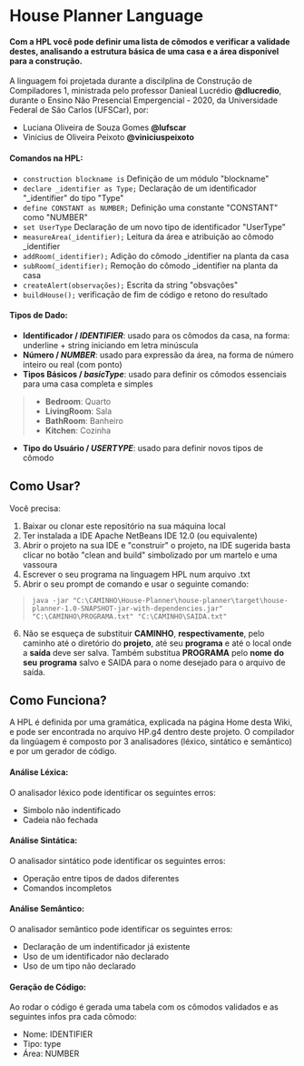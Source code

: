 # House Planner Language
#### Com a HPL você pode definir uma lista de cômodos e verificar a validade destes, analisando a estrutura básica de uma casa e a área disponível para a construção.
A linguagem foi projetada durante a discilplina de Construção de Compiladores 1, ministrada pelo professor Danieal Lucrédio **@dlucredio**, durante o Ensino Não Presencial Empergencial - 2020, da Universidade Federal de São Carlos (UFSCar), por:
* Luciana Oliveira de Souza Gomes **@lufscar**
* Vinicius de Oliveira Peixoto **@viniciuspeixoto**

#### Comandos na HPL:
* `construction blockname is` Definição de um módulo "blockname"
* `declare _identifier as Type;` Declaração de um identificador "_identifier" do tipo "Type"
* `define CONSTANT as NUMBER;` Definição uma constante "CONSTANT" como "NUMBER"
* `set UserType` Declaração de um novo tipo de identificador "UserType"
* `measureArea(_identifier);` Leitura da área e atribuição ao cômodo _identifier
* `addRoom(_identifier);` Adição do cômodo _identifier na planta da casa
* `subRoom(_identifier);` Remoção do cômodo _identifier na planta da casa
* `createAlert(observações);` Escrita da string "obsvações"
* `buildHouse();` verificação de fim de código e retono do resultado

#### Tipos de Dado: 
* **Identificador / _IDENTIFIER_**: usado para os cômodos da casa, na forma: underline + string iniciando em letra minúscula
* **Número / _NUMBER_**: usado para expressão da área, na forma de número inteiro ou real (com ponto)
* **Tipos Básicos / _basicType_**: usado para definir os cômodos essenciais para uma casa completa e simples
> * **Bedroom**: Quarto 
> * **LivingRoom**: Sala 
> * **BathRoom**: Banheiro 
> * **Kitchen**: Cozinha
* **Tipo do Usuário / _USERTYPE_**: usado para definir novos tipos de cômodo

## Como Usar?
Você precisa:
1.  Baixar ou clonar este repositório na sua máquina local
2.  Ter instalada a IDE Apache NetBeans IDE 12.0 (ou equivalente)
3.  Abrir o projeto na sua IDE e "construir" o projeto, na IDE sugerida basta clicar no botão "clean and build" simbolizado por um martelo e uma vassoura
4.  Escrever o seu programa na linguagem HPL num arquivo .txt
5.  Abrir o seu prompt de comando e usar o seguinte comando:
> `java -jar "C:\CAMINHO\House-Planner\house-planner\target\house-planner-1.0-SNAPSHOT-jar-with-dependencies.jar" "C:\CAMINHO\PROGRAMA.txt" "C:\CAMINHO\SAIDA.txt"`

6. Não se esqueça de substituir **CAMINHO**, **respectivamente**, pelo caminho até o diretório do **projeto**, até seu **programa** e até o local onde a **saída** deve ser salva. Também substitua **PROGRAMA** pelo **nome** **do** **seu** **programa** salvo e SAIDA para o nome desejado para o arquivo de saída.

## Como Funciona?
A HPL é definida por uma gramática, explicada na página Home desta Wiki, e pode ser encontrada no arquivo HP.g4 dentro deste projeto.
O compilador da lingúagem é composto por 3 analisadores (léxico, sintático e semântico) e por um gerador de código.
#### Análise Léxica:
O analisador léxico pode identificar os seguintes erros: 
* Simbolo não indentificado
* Cadeia não fechada
#### Análise Sintática:
O analisador sintático pode identificar os seguintes erros: 
* Operação entre tipos de dados diferentes
* Comandos incompletos
#### Análise Semântico:
O analisador semântico pode identificar os seguintes erros: 
* Declaração de um indentificador já existente
* Uso de um identificador não declarado
* Uso de um tipo não declarado
#### Geração de Código: 
Ao rodar o código é gerada uma tabela com os cômodos validados e as seguintes infos pra cada cômodo:
* Nome: IDENTIFIER
* Tipo: type
* Área: NUMBER
